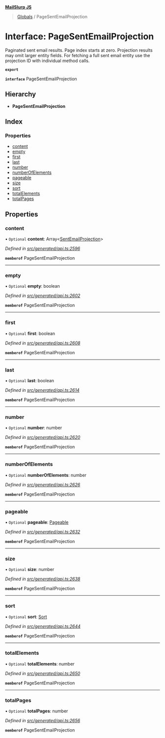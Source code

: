 **[MailSlurp JS](../README.md)**

> [Globals](../README.md) / PageSentEmailProjection

# Interface: PageSentEmailProjection

Paginated sent email results. Page index starts at zero. Projection results may omit larger entity fields. For fetching a full sent email entity use the projection ID with individual method calls.

**`export`** 

**`interface`** PageSentEmailProjection

## Hierarchy

* **PageSentEmailProjection**

## Index

### Properties

* [content](pagesentemailprojection.md#content)
* [empty](pagesentemailprojection.md#empty)
* [first](pagesentemailprojection.md#first)
* [last](pagesentemailprojection.md#last)
* [number](pagesentemailprojection.md#number)
* [numberOfElements](pagesentemailprojection.md#numberofelements)
* [pageable](pagesentemailprojection.md#pageable)
* [size](pagesentemailprojection.md#size)
* [sort](pagesentemailprojection.md#sort)
* [totalElements](pagesentemailprojection.md#totalelements)
* [totalPages](pagesentemailprojection.md#totalpages)

## Properties

### content

• `Optional` **content**: Array\<[SentEmailProjection](sentemailprojection.md)>

*Defined in [src/generated/api.ts:2596](https://github.com/mailslurp/mailslurp-client/blob/359c034/src/generated/api.ts#L2596)*

**`memberof`** PageSentEmailProjection

___

### empty

• `Optional` **empty**: boolean

*Defined in [src/generated/api.ts:2602](https://github.com/mailslurp/mailslurp-client/blob/359c034/src/generated/api.ts#L2602)*

**`memberof`** PageSentEmailProjection

___

### first

• `Optional` **first**: boolean

*Defined in [src/generated/api.ts:2608](https://github.com/mailslurp/mailslurp-client/blob/359c034/src/generated/api.ts#L2608)*

**`memberof`** PageSentEmailProjection

___

### last

• `Optional` **last**: boolean

*Defined in [src/generated/api.ts:2614](https://github.com/mailslurp/mailslurp-client/blob/359c034/src/generated/api.ts#L2614)*

**`memberof`** PageSentEmailProjection

___

### number

• `Optional` **number**: number

*Defined in [src/generated/api.ts:2620](https://github.com/mailslurp/mailslurp-client/blob/359c034/src/generated/api.ts#L2620)*

**`memberof`** PageSentEmailProjection

___

### numberOfElements

• `Optional` **numberOfElements**: number

*Defined in [src/generated/api.ts:2626](https://github.com/mailslurp/mailslurp-client/blob/359c034/src/generated/api.ts#L2626)*

**`memberof`** PageSentEmailProjection

___

### pageable

• `Optional` **pageable**: [Pageable](pageable.md)

*Defined in [src/generated/api.ts:2632](https://github.com/mailslurp/mailslurp-client/blob/359c034/src/generated/api.ts#L2632)*

**`memberof`** PageSentEmailProjection

___

### size

• `Optional` **size**: number

*Defined in [src/generated/api.ts:2638](https://github.com/mailslurp/mailslurp-client/blob/359c034/src/generated/api.ts#L2638)*

**`memberof`** PageSentEmailProjection

___

### sort

• `Optional` **sort**: [Sort](sort.md)

*Defined in [src/generated/api.ts:2644](https://github.com/mailslurp/mailslurp-client/blob/359c034/src/generated/api.ts#L2644)*

**`memberof`** PageSentEmailProjection

___

### totalElements

• `Optional` **totalElements**: number

*Defined in [src/generated/api.ts:2650](https://github.com/mailslurp/mailslurp-client/blob/359c034/src/generated/api.ts#L2650)*

**`memberof`** PageSentEmailProjection

___

### totalPages

• `Optional` **totalPages**: number

*Defined in [src/generated/api.ts:2656](https://github.com/mailslurp/mailslurp-client/blob/359c034/src/generated/api.ts#L2656)*

**`memberof`** PageSentEmailProjection
